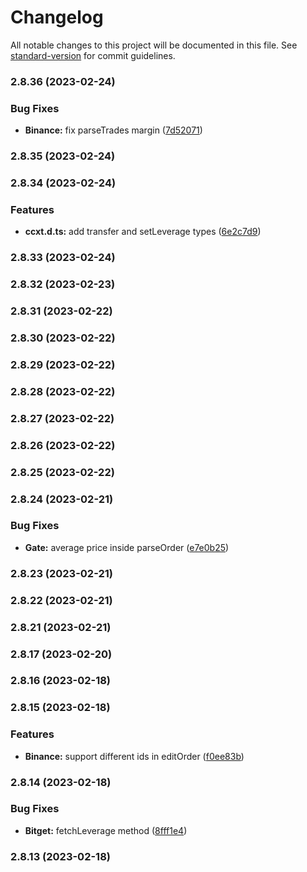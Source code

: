 # Changelog

All notable changes to this project will be documented in this file. See [standard-version](https://github.com/conventional-changelog/standard-version) for commit guidelines.

### 2.8.36 (2023-02-24)


### Bug Fixes

* **Binance:** fix parseTrades margin ([7d52071](https://github.com/ccxt/ccxt/commit/7d52071baa76ec97a3692c3cce7cd534915ce3bb))

### 2.8.35 (2023-02-24)

### 2.8.34 (2023-02-24)


### Features

* **ccxt.d.ts:** add transfer and setLeverage types ([6e2c7d9](https://github.com/ccxt/ccxt/commit/6e2c7d94acbefeee90a02721f1b67bb424629c37))

### 2.8.33 (2023-02-24)

### 2.8.32 (2023-02-23)

### 2.8.31 (2023-02-22)

### 2.8.30 (2023-02-22)

### 2.8.29 (2023-02-22)

### 2.8.28 (2023-02-22)

### 2.8.27 (2023-02-22)

### 2.8.26 (2023-02-22)

### 2.8.25 (2023-02-22)

### 2.8.24 (2023-02-21)


### Bug Fixes

* **Gate:** average price inside parseOrder ([e7e0b25](https://github.com/ccxt/ccxt/commit/e7e0b251bd6e55f4a81ad92e65e11581feb35234))

### 2.8.23 (2023-02-21)

### 2.8.22 (2023-02-21)

### 2.8.21 (2023-02-21)

### 2.8.17 (2023-02-20)

### 2.8.16 (2023-02-18)

### 2.8.15 (2023-02-18)


### Features

* **Binance:** support different ids in editOrder ([f0ee83b](https://github.com/ccxt/ccxt/commit/f0ee83bead5ac41e1231b528bab94afe0f0d32f8))

### 2.8.14 (2023-02-18)


### Bug Fixes

* **Bitget:** fetchLeverage method ([8fff1e4](https://github.com/ccxt/ccxt/commit/8fff1e430a811259df98f46ec793977c73ab226e))

### 2.8.13 (2023-02-18)
